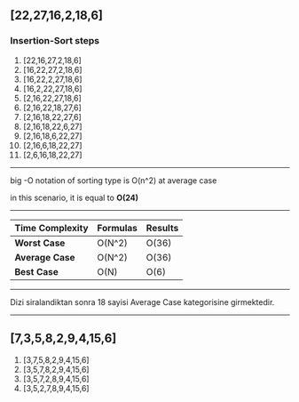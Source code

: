  ## [22,27,16,2,18,6]

### Insertion-Sort steps
1.  [22,16,27,2,18,6]
2.  [16,22,27,2,18,6]
3.  [16,22,2,27,18,6]
4.  [16,2,22,27,18,6]
5.  [2,16,22,27,18,6]
6.  [2,16,22,18,27,6]
7.  [2,16,18,22,27,6]
8.  [2,16,18,22,6,27]
9.  [2,16,18,6,22,27]
10.  [2,16,6,18,22,27]
11.  [2,6,16,18,22,27]
---
big -O notation of sorting type is O(n^2) at average case

in this scenario, it is equal to **O(24)**

---
| **Time Complexity** | **Formulas** | **Results** |
|-----------------|----------|---------|
| **Worst Case**      |  O(N^2)  |  O(36)  |
| **Average Case**    |  O(N^2)  | O(36)   |
| **Best Case**       |   O(N)   |   O(6)  |

---

Dizi siralandiktan sonra 18 sayisi Average Case kategorisine girmektedir.

---
## [7,3,5,8,2,9,4,15,6]

1. [3,7,5,8,2,9,4,15,6]
2. [3,5,7,8,2,9,4,15,6]
3. [3,5,7,2,8,9,4,15,6]
4. [3,5,2,7,8,9,4,15,6]
